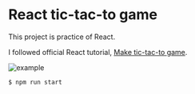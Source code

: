 # React tic-tac-to game

This project is practice of React.

I followed official React tutorial, [Make tic-tac-to game](https://reactjs.org/tutorial/tutorial.html#lifting-state-up).

![example](./example.gif)

```bash
$ npm run start
```